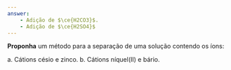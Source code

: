 ```yaml
---
answer:
    - Adição de $\ce{H2CO3}$.
    - Adição de $\ce{H2SO4}$
---
```



**Proponha** um método para a separação de uma solução contendo os íons:

a. Cátions césio e zinco.
b. Cátions níquel(II) e bário.
